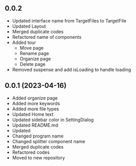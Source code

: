 ## 0.0.2
- Updated interface name from TargetFiles to TargetFile
- Updated Layout
- Merged duplicate codes
- Refactored name of components
- Added tour
  - Move page
  - Rename page
  - Organize page
  - Delete page
- Removed suspense and add isLoading to handle loading

## 0.0.1 (2023-04-16)
- Added organize page
- Added more keywords
- Added more file types
- Updated Home text
- Updated sidebar color in SettingDialog
- Updated README.md
- Updated 
- Changed program name
- Changed splitter component name
- Merged duplicate codes 
- Refactored codes
- Moved to new repository
